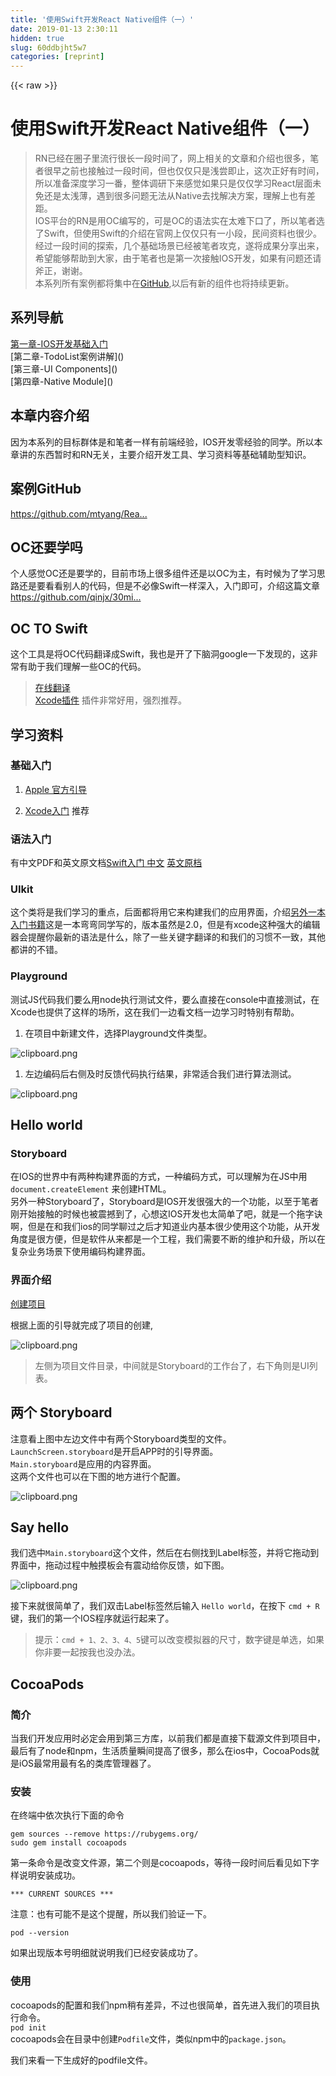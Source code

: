 ```yaml
---
title: '使用Swift开发React Native组件（一）' 
date: 2019-01-13 2:30:11
hidden: true
slug: 60ddbjht5w7
categories: [reprint]
---
```


{{< raw >}}

                    
<h1 id="articleHeader0">使用Swift开发React Native组件（一）</h1>
<blockquote><p>RN已经在圈子里流行很长一段时间了，网上相关的文章和介绍也很多，笔者很早之前也接触过一段时间，但也仅仅只是浅尝即止，这次正好有时间，所以准备深度学习一番，整体调研下来感觉如果只是仅仅学习React层面未免还是太浅薄，遇到很多问题无法从Native去找解决方案，理解上也有差距。<br>IOS平台的RN是用OC编写的，可是OC的语法实在太难下口了，所以笔者选了Swift，但使用Swift的介绍在官网上仅仅只有一小段，民间资料也很少。<br>经过一段时间的探索，几个基础场景已经被笔者攻克，遂将成果分享出来，希望能够帮助到大家，由于笔者也是第一次接触IOS开发，如果有问题还请斧正，谢谢。<br>本系列所有案例都将集中在<a href="https://github.com/mtyang/React-native-Swift" rel="nofollow noreferrer" target="_blank">GitHub</a>,以后有新的组件也将持续更新。</p></blockquote>
<h2 id="articleHeader1">系列导航</h2>
<p><a href="https://segmentfault.com/a/1190000009579393">第一章-IOS开发基础入门</a><br>[第二章-TodoList案例讲解]()<br>[第三章-UI Components]()<br>[第四章-Native Module]()</p>
<h2 id="articleHeader2">本章内容介绍</h2>
<p>因为本系列的目标群体是和笔者一样有前端经验，IOS开发零经验的同学。所以本章讲的东西暂时和RN无关，主要介绍开发工具、学习资料等基础辅助型知识。</p>
<h2 id="articleHeader3">案例GitHub</h2>
<p><a href="https://github.com/mtyang/React-native-Swift/tree/master/osSwift/" rel="nofollow noreferrer" target="_blank">https://github.com/mtyang/Rea...</a></p>
<h2 id="articleHeader4">OC还要学吗</h2>
<p>个人感觉OC还是要学的，目前市场上很多组件还是以OC为主，有时候为了学习思路还是要看看别人的代码，但是不必像Swift一样深入，入门即可，介绍这篇文章 <a href="https://github.com/qinjx/30min_guides/blob/master/ios.md/" rel="nofollow noreferrer" target="_blank">https://github.com/qinjx/30mi...</a></p>
<h2 id="articleHeader5">OC TO Swift</h2>
<p>这个工具是将OC代码翻译成Swift，我也是开了下脑洞google一下发现的，这非常有助于我们理解一些OC的代码。</p>
<blockquote><p><a href="https://objectivec2swift.com/#/home/converter/" rel="nofollow noreferrer" target="_blank">在线翻译</a><br><a href="https://objectivec2swift.com/#/home/xcode-extension/" rel="nofollow noreferrer" target="_blank">Xcode插件</a> 插件非常好用，强烈推荐。</p></blockquote>
<h2 id="articleHeader6">学习资料</h2>
<h3 id="articleHeader7">基础入门</h3>
<ol>
<li><p><a href="https://developer.apple.com/library/content/referencelibrary/GettingStarted/DevelopiOSAppsSwift/" rel="nofollow noreferrer" target="_blank">Apple 官方引导</a></p></li>
<li><p><a href="https://itisjoe.gitbooks.io/swiftgo/content/more/xcode_intro.html" rel="nofollow noreferrer" target="_blank">Xcode入门</a> 推荐</p></li>
</ol>
<h3 id="articleHeader8">语法入门</h3>
<p>有中文PDF和英文原文档<a href="http://www.swifthumb.com/forum.php?mod=viewthread&amp;tid=21469&amp;page=1&amp;extra=#pid69380" rel="nofollow noreferrer" target="_blank">Swift入门 中文</a> <a href="https://swift.org/about/" rel="nofollow noreferrer" target="_blank">英文原档</a></p>
<h3 id="articleHeader9">UIkit</h3>
<p>这个类将是我们学习的重点，后面都将用它来构建我们的应用界面，介绍<a href="https://itisjoe.gitbooks.io/swiftgo/content" rel="nofollow noreferrer" target="_blank">另外一本入门书籍</a>这是一本弯弯同学写的，版本虽然是2.0，但是有xcode这种强大的编辑器会提醒你最新的语法是什么，除了一些关键字翻译的和我们的习惯不一致，其他都讲的不错。</p>
<h3 id="articleHeader10">Playground</h3>
<p>测试JS代码我们要么用node执行测试文件，要么直接在console中直接测试，在Xcode也提供了这样的场所，这在我们一边看文档一边学习时特别有帮助。</p>
<ol><li><p>在项目中新建文件，选择Playground文件类型。</p></li></ol>
<p><span class="img-wrap"><img data-src="/img/bVOl9G?w=731&amp;h=523" src="https://static.alili.tech/img/bVOl9G?w=731&amp;h=523" alt="clipboard.png" title="clipboard.png" style="cursor: pointer; display: inline;"></span></p>
<ol><li><p>左边编码后右侧及时反馈代码执行结果，非常适合我们进行算法测试。</p></li></ol>
<p><span class="img-wrap"><img data-src="/img/bVOl9O?w=736&amp;h=188" src="https://static.alili.tech/img/bVOl9O?w=736&amp;h=188" alt="clipboard.png" title="clipboard.png" style="cursor: pointer; display: inline;"></span></p>
<h2 id="articleHeader11">Hello world</h2>
<h3 id="articleHeader12">Storyboard</h3>
<p>在IOS的世界中有两种构建界面的方式，一种编码方式，可以理解为在JS中用 <code>document.createElement</code> 来创建HTML。<br>另外一种Storyboard了，Storyboard是IOS开发很强大的一个功能，以至于笔者刚开始接触的时候也被震撼到了，心想这IOS开发也太简单了吧，就是一个拖字诀啊，但是在和我们ios的同学聊过之后才知道业内基本很少使用这个功能，从开发角度是很方便，但是软件从来都是一个工程，我们需要不断的维护和升级，所以在复杂业务场景下使用编码构建界面。</p>
<h3 id="articleHeader13">界面介绍</h3>
<p><a href="https://itisjoe.gitbooks.io/swiftgo/content/more/open_project.html" rel="nofollow noreferrer" target="_blank">创建项目</a></p>
<p>根据上面的引导就完成了项目的创建,</p>
<p><span class="img-wrap"><img data-src="/img/bVOmae?w=1397&amp;h=865" src="https://static.alili.tech/img/bVOmae?w=1397&amp;h=865" alt="clipboard.png" title="clipboard.png" style="cursor: pointer;"></span></p>
<blockquote><p>左侧为项目文件目录，中间就是Storyboard的工作台了，右下角则是UI列表。</p></blockquote>
<h2 id="articleHeader14">两个 Storyboard</h2>
<p>注意看上图中左边文件中有两个Storyboard类型的文件。<br><code>LaunchScreen.storyboard</code>是开启APP时的引导界面。<br><code>Main.storyboard</code>是应用的内容界面。<br>这两个文件也可以在下图的地方进行个配置。</p>
<p><span class="img-wrap"><img data-src="/img/bVOmar?w=1131&amp;h=677" src="https://static.alili.tech/img/bVOmar?w=1131&amp;h=677" alt="clipboard.png" title="clipboard.png" style="cursor: pointer;"></span></p>
<h2 id="articleHeader15">Say hello</h2>
<p>我们选中<code>Main.storyboard</code>这个文件，然后在右侧找到Label标签，并将它拖动到界面中，拖动过程中触摸板会有震动给你反馈，如下图。</p>
<p><span class="img-wrap"><img data-src="/img/bVOmaw?w=1394&amp;h=895" src="https://static.alili.tech/img/bVOmaw?w=1394&amp;h=895" alt="clipboard.png" title="clipboard.png" style="cursor: pointer; display: inline;"></span></p>
<p>接下来就很简单了，我们双击Label标签然后输入 <code>Hello world</code>，在按下 <code>cmd + R</code>键，我们的第一个IOS程序就运行起来了。</p>
<blockquote><p>提示：<code>cmd + 1、2、3、4、5</code>键可以改变模拟器的尺寸，数字键是单选，如果你非要一起按我也没办法。</p></blockquote>
<h2 id="articleHeader16">CocoaPods</h2>
<h3 id="articleHeader17">简介</h3>
<p>当我们开发应用时必定会用到第三方库，以前我们都是直接下载源文件到项目中，最后有了node和npm，生活质量瞬间提高了很多，那么在ios中，CocoaPods就是iOS最常用最有名的类库管理器了。</p>
<h3 id="articleHeader18">安装</h3>
<p>在终端中依次执行下面的命令</p>
<p><code>gem sources --remove https://rubygems.org/</code><br><code>sudo gem install cocoapods</code></p>
<p>第一条命令是改变文件源，第二个则是cocoapods，等待一段时间后看见如下字样说明安装成功。</p>
<p><code>*** CURRENT SOURCES ***</code></p>
<p>注意：也有可能不是这个提醒，所以我们验证一下。</p>
<p><code>pod --version</code></p>
<p>如果出现版本号明细就说明我们已经安装成功了。</p>
<h3 id="articleHeader19">使用</h3>
<p>cocoapods的配置和我们npm稍有差异，不过也很简单，首先进入我们的项目执行命令。<br><code>pod init</code><br>cocoapods会在目录中创建<code>Podfile</code>文件，类似npm中的<code>package.json</code>。</p>
<p>我们来看一下生成好的podfile文件。</p>
<div class="widget-codetool" style="display:none;">
      <div class="widget-codetool--inner">
      <span class="selectCode code-tool" data-toggle="tooltip" data-placement="top" title="" data-original-title="全选"></span>
      <span type="button" class="copyCode code-tool" data-toggle="tooltip" data-placement="top" data-clipboard-text="    # Uncomment this line to define a global platform for your project
    # platform :ios, '9.0'
    
    target 'iwtest' do
      # Uncomment this line if you're using Swift or would like to use dynamic frameworks
      # use_frameworks!
    
      # Pods for iwtest
    
      target 'iwtestTests' do
        inherit! :search_paths
        # Pods for testing
      end
    
      target 'iwtestUITests' do
        inherit! :search_paths
        # Pods for testing
      end
    end" title="" data-original-title="复制"></span>
      <span type="button" class="saveToNote code-tool" data-toggle="tooltip" data-placement="top" title="" data-original-title="放进笔记"></span>
      </div>
      </div><pre class="hljs elixir"><code class="shell">    <span class="hljs-comment"># Uncomment this line to define a global platform for your project</span>
    <span class="hljs-comment"># platform :ios, '9.0'</span>
    
    target <span class="hljs-string">'iwtest'</span> <span class="hljs-keyword">do</span>
      <span class="hljs-comment"># Uncomment this line if you're using Swift or would like to use dynamic frameworks</span>
      <span class="hljs-comment"># use_frameworks!</span>
    
      <span class="hljs-comment"># Pods for iwtest</span>
    
      target <span class="hljs-string">'iwtestTests'</span> <span class="hljs-keyword">do</span>
        inherit! <span class="hljs-symbol">:search_paths</span>
        <span class="hljs-comment"># Pods for testing</span>
      <span class="hljs-keyword">end</span>
    
      target <span class="hljs-string">'iwtestUITests'</span> <span class="hljs-keyword">do</span>
        inherit! <span class="hljs-symbol">:search_paths</span>
        <span class="hljs-comment"># Pods for testing</span>
      <span class="hljs-keyword">end</span>
    <span class="hljs-keyword">end</span></code></pre>
<p>现在我们要安装一个第三方的类库 <code>SnapKit</code>，这是它的github主页<code>https://github.com/SnapKit/SnapKit</code>，这个类库是用来做布局的，在这里要表扬一下CSS，绝对是世界上最好的布局语言，没有之一，等我们后面学了IOS的布局方式后你就会深深理解我这句话的意思了。</p>
<p>编辑<code>podfile</code>然后加入我们的需要的类库。</p>
<p><code>vim Podfile</code></p>
<div class="widget-codetool" style="display:none;">
      <div class="widget-codetool--inner">
      <span class="selectCode code-tool" data-toggle="tooltip" data-placement="top" title="" data-original-title="全选"></span>
      <span type="button" class="copyCode code-tool" data-toggle="tooltip" data-placement="top" data-clipboard-text="    # 定式部分
    source 'https://github.com/CocoaPods/Specs.git'
    platform :ios, '10.0'
    use_frameworks!
    
    target 'testTodo' do
    
      # 需要引入的类库写到这里

      pod 'SnapKit', '~> 3.2.0'
    
      # Pods for testTodo
      target 'testTodoTests' do
        inherit! :search_paths
        # Pods for testing
      end
    
      target 'testTodoUITests' do
        inherit! :search_paths
        # Pods for testing
      end
    
    end" title="" data-original-title="复制"></span>
      <span type="button" class="saveToNote code-tool" data-toggle="tooltip" data-placement="top" title="" data-original-title="放进笔记"></span>
      </div>
      </div><pre class="hljs elixir"><code class="shell">    <span class="hljs-comment"># 定式部分</span>
    source <span class="hljs-string">'https://github.com/CocoaPods/Specs.git'</span>
    platform <span class="hljs-symbol">:ios</span>, <span class="hljs-string">'10.0'</span>
    use_frameworks!
    
    target <span class="hljs-string">'testTodo'</span> <span class="hljs-keyword">do</span>
    
      <span class="hljs-comment"># 需要引入的类库写到这里</span>

      pod <span class="hljs-string">'SnapKit'</span>, <span class="hljs-string">'~&gt; 3.2.0'</span>
    
      <span class="hljs-comment"># Pods for testTodo</span>
      target <span class="hljs-string">'testTodoTests'</span> <span class="hljs-keyword">do</span>
        inherit! <span class="hljs-symbol">:search_paths</span>
        <span class="hljs-comment"># Pods for testing</span>
      <span class="hljs-keyword">end</span>
    
      target <span class="hljs-string">'testTodoUITests'</span> <span class="hljs-keyword">do</span>
        inherit! <span class="hljs-symbol">:search_paths</span>
        <span class="hljs-comment"># Pods for testing</span>
      <span class="hljs-keyword">end</span>
    
    <span class="hljs-keyword">end</span></code></pre>
<p>退出编辑模式后执行命令进行安装<br><code>pod install</code></p>
<p>OK，如果不出问题我们就发现类库已经被安装了，这个时候还有一个小细节，我们如果使用了cocoapods来管理类库，它会帮我们在项目中创建一个 <code>testTodo.xcworkspace</code>启动文件，以后我们打开应用就要通过这个文件来打开了。</p>
<h2 id="articleHeader20">OC Swift 混编</h2>
<p>这一节就到了我们要讲的最重要的一节，众所周知RN是用OC编写的，那如何才能是用Swift来编写RN的组件呢，答案就是IOS原生就支持OC和Swift混编应用。</p>
<p>无论是在Swift的项目中新建OC文件还是在OC的项目中新建Swift文件，Xcode都会有下面的一个提示。</p>
<p><span class="img-wrap"><img data-src="/img/bVOmaF?w=733&amp;h=204" src="https://static.alili.tech/img/bVOmaF?w=733&amp;h=204" alt="clipboard.png" title="clipboard.png" style="cursor: pointer;"></span></p>
<p>询问是否创建一个bridge文件，这个文件就是混编的关键，选择 Create之后会发现工程中多出了一个 <code>project-iwtest-Bridging-Header.h</code>的文件，project是你的工程名。</p>
<p><span class="img-wrap"><img data-src="/img/bVOmaG?w=280&amp;h=78" src="https://static.alili.tech/img/bVOmaG?w=280&amp;h=78" alt="clipboard.png" title="clipboard.png" style="cursor: pointer;"></span></p>
<p>如上图，我在OC的项目中创建了一个<code>test.swift</code>文件，并创建了一个bridge文件，这个文件什么意思呢，我们来看下<a href="https://developer.apple.com/library/content/documentation/Swift/Conceptual/BuildingCocoaApps/MixandMatch.html" rel="nofollow noreferrer" target="_blank">文档介绍</a>。</p>
<p><span class="img-wrap"><img data-src="/img/bVOmaH?w=1432&amp;h=1018" src="https://static.alili.tech/img/bVOmaH?w=1432&amp;h=1018" alt="clipboard.png" title="clipboard.png" style="cursor: pointer;"></span></p>
<p>大概意思就是告诉我们，这个文件主要的功能是将OC的文件接口放在一起然后供Swift文件调用，红圈标注出来的意思是如果你想自己手动创建一个bridge文件也是可以的，但是需要做相应的配置。</p>
<h3 id="articleHeader21">在OC中调用Swift</h3>
<p>首先我们定义一个Swift类，定义一个sayHello函数，如果它被调用的话，控制台会打印出<code>Hello, Swift</code>日志。</p>
<div class="widget-codetool" style="display:none;">
      <div class="widget-codetool--inner">
      <span class="selectCode code-tool" data-toggle="tooltip" data-placement="top" title="" data-original-title="全选"></span>
      <span type="button" class="copyCode code-tool" data-toggle="tooltip" data-placement="top" data-clipboard-text="    import Foundation

    @objc(MySwift)
    class MySwift:NSObject {
        
        func sayHello(){
            print(&quot;Hello, Swift&quot;)
        }
    }
" title="" data-original-title="复制"></span>
      <span type="button" class="saveToNote code-tool" data-toggle="tooltip" data-placement="top" title="" data-original-title="放进笔记"></span>
      </div>
      </div><pre class="swift hljs"><code class="Swift">    <span class="hljs-keyword">import</span> Foundation

    <span class="hljs-meta">@objc</span>(<span class="hljs-type">MySwift</span>)
    <span class="hljs-class"><span class="hljs-keyword">class</span> <span class="hljs-title">MySwift</span>:<span class="hljs-title">NSObject</span> </span>{
        
        <span class="hljs-function"><span class="hljs-keyword">func</span> <span class="hljs-title">sayHello</span><span class="hljs-params">()</span></span>{
            <span class="hljs-built_in">print</span>(<span class="hljs-string">"Hello, Swift"</span>)
        }
    }
</code></pre>
<p>然后我们编辑<code>ViewController.m</code> 文件</p>
<div class="widget-codetool" style="display:none;">
      <div class="widget-codetool--inner">
      <span class="selectCode code-tool" data-toggle="tooltip" data-placement="top" title="" data-original-title="全选"></span>
      <span type="button" class="copyCode code-tool" data-toggle="tooltip" data-placement="top" data-clipboard-text="    #import &quot;ViewController.h&quot;
    #import &quot;iwtest-Swift.h&quot;
    
    @interface ViewController ()
    
    @end
    
    @implementation ViewController
    
    - (void)viewDidLoad {
        [super viewDidLoad];
        
        MySwift *mySwift = [[MySwift alloc] init];  
        [swiftObject log];
        // Do any additional setup after loading the view, typically from a nib.
    }
    
    
    - (void)didReceiveMemoryWarning {
        [super didReceiveMemoryWarning];
        // Dispose of any resources that can be recreated.
    }
    @end" title="" data-original-title="复制"></span>
      <span type="button" class="saveToNote code-tool" data-toggle="tooltip" data-placement="top" title="" data-original-title="放进笔记"></span>
      </div>
      </div><pre class="hljs objectivec"><code class="C">    <span class="hljs-meta">#import <span class="hljs-meta-string">"ViewController.h"</span></span>
    <span class="hljs-meta">#import <span class="hljs-meta-string">"iwtest-Swift.h"</span></span>
    
    <span class="hljs-class"><span class="hljs-keyword">@interface</span> <span class="hljs-title">ViewController</span> ()</span>
    
    <span class="hljs-keyword">@end</span>
    
    <span class="hljs-class"><span class="hljs-keyword">@implementation</span> <span class="hljs-title">ViewController</span></span>
    
    - (<span class="hljs-keyword">void</span>)viewDidLoad {
        [<span class="hljs-keyword">super</span> viewDidLoad];
        
        MySwift *mySwift = [[MySwift alloc] init];  
        [swiftObject log];
        <span class="hljs-comment">// Do any additional setup after loading the view, typically from a nib.</span>
    }
    
    
    - (<span class="hljs-keyword">void</span>)didReceiveMemoryWarning {
        [<span class="hljs-keyword">super</span> didReceiveMemoryWarning];
        <span class="hljs-comment">// Dispose of any resources that can be recreated.</span>
    }
    <span class="hljs-keyword">@end</span></code></pre>
<p>先执行<code>cmd + b</code>，发现没有报错，然后<code>cmd + r</code>，一段时间后控制台准确无误打印出<code>Hello, Swift</code>日志。</p>
<p><span class="img-wrap"><img data-src="/img/bVOmaK?w=353&amp;h=177" src="https://static.alili.tech/img/bVOmaK?w=353&amp;h=177" alt="clipboard.png" title="clipboard.png" style="cursor: pointer;"></span></p>
<p>现在我们来解释一下这其中的关键，总共有两处。</p>
<ol>
<li><p>Swift中的 <code>@objc(MySwift)</code> 这个关键字是Xode定义的，它在编译的时候将Swift文件也转换成OC文件，所以它最后才能以OC的代码格式执行。</p></li>
<li><p>OC文件中的<code> #import "iwtest-Swift.h"</code>这个头文件也是Xcode自动创建的，它里面引用了所有你的工程中Swift文件，所以OC文件才能找到并引用。</p></li>
</ol>
<h3 id="articleHeader22">在Swift中调用OC</h3>
<p>我们定义一个OC类，首先创建头文件 <code>Myoc.h</code></p>
<div class="widget-codetool" style="display:none;">
      <div class="widget-codetool--inner">
      <span class="selectCode code-tool" data-toggle="tooltip" data-placement="top" title="" data-original-title="全选"></span>
      <span type="button" class="copyCode code-tool" data-toggle="tooltip" data-placement="top" data-clipboard-text="    #import <foundation/Foundation.h>

    @interface Myoc : NSObject {}
    
    + (void) sayHello;
    
    @end" title="" data-original-title="复制"></span>
      <span type="button" class="saveToNote code-tool" data-toggle="tooltip" data-placement="top" title="" data-original-title="放进笔记"></span>
      </div>
      </div><pre class="hljs objectivec"><code class="C">    <span class="hljs-meta">#import <span class="hljs-meta-string">&lt;foundation/Foundation.h&gt;</span></span>

    <span class="hljs-class"><span class="hljs-keyword">@interface</span> <span class="hljs-title">Myoc</span> : <span class="hljs-title">NSObject</span> </span>{}
    
    + (<span class="hljs-keyword">void</span>) sayHello;
    
    <span class="hljs-keyword">@end</span></code></pre>
<p>再创建实现文件 <code>Myoc.m</code></p>
<div class="widget-codetool" style="display:none;">
      <div class="widget-codetool--inner">
      <span class="selectCode code-tool" data-toggle="tooltip" data-placement="top" title="" data-original-title="全选"></span>
      <span type="button" class="copyCode code-tool" data-toggle="tooltip" data-placement="top" data-clipboard-text="    #import <Foundation/Foundation.h>
    #import &quot;Myoc.h&quot;
    
    @implementation Myoc
    
    +(void) sayHello {
        NSLog(@&quot;Hello, OC&quot;);
    }
    @end" title="" data-original-title="复制"></span>
      <span type="button" class="saveToNote code-tool" data-toggle="tooltip" data-placement="top" title="" data-original-title="放进笔记"></span>
      </div>
      </div><pre class="hljs objectivec"><code class="C">    <span class="hljs-meta">#import <span class="hljs-meta-string">&lt;Foundation/Foundation.h&gt;</span></span>
    <span class="hljs-meta">#import <span class="hljs-meta-string">"Myoc.h"</span></span>
    
    <span class="hljs-class"><span class="hljs-keyword">@implementation</span> <span class="hljs-title">Myoc</span></span>
    
    +(<span class="hljs-keyword">void</span>) sayHello {
        <span class="hljs-built_in">NSLog</span>(<span class="hljs-string">@"Hello, OC"</span>);
    }
    <span class="hljs-keyword">@end</span></code></pre>
<p>同样的，我们创建了一个<code>sayHello</code>函数，当这个函数执行的时候会打印一段日志 <code>Hello, OC</code><br>然后我们在刚才的Swift文件中调用这个函数。</p>
<div class="widget-codetool" style="display:none;">
      <div class="widget-codetool--inner">
      <span class="selectCode code-tool" data-toggle="tooltip" data-placement="top" title="" data-original-title="全选"></span>
      <span type="button" class="copyCode code-tool" data-toggle="tooltip" data-placement="top" data-clipboard-text="    func sayHello(){
        print(&quot;Hello, Swift&quot;)
        
        Myoc.sayHello()
    }" title="" data-original-title="复制"></span>
      <span type="button" class="saveToNote code-tool" data-toggle="tooltip" data-placement="top" title="" data-original-title="放进笔记"></span>
      </div>
      </div><pre class="swift hljs"><code class="Swift">    <span class="hljs-function"><span class="hljs-keyword">func</span> <span class="hljs-title">sayHello</span><span class="hljs-params">()</span></span>{
        <span class="hljs-built_in">print</span>(<span class="hljs-string">"Hello, Swift"</span>)
        
        <span class="hljs-type">Myoc</span>.sayHello()
    }</code></pre>
<p>如果一切正常的话控制台会先后打印 <code>Hello, Swift</code>和<code>Hello, OC</code>，我们编译一下，结果报错了，根本找不到<code>Myoc</code>这个类。 这个时候我们最开始创建的那个bridge文件就派上用场了。</p>
<div class="widget-codetool" style="display:none;">
      <div class="widget-codetool--inner">
      <span class="selectCode code-tool" data-toggle="tooltip" data-placement="top" title="" data-original-title="全选"></span>
      <span type="button" class="copyCode code-tool" data-toggle="tooltip" data-placement="top" data-clipboard-text="    #import &quot;Myoc.h&quot;" title="" data-original-title="复制"></span>
      <span type="button" class="saveToNote code-tool" data-toggle="tooltip" data-placement="top" title="" data-original-title="放进笔记"></span>
      </div>
      </div><pre class="hljs clean"><code class="C" style="word-break: break-word; white-space: initial;">    #<span class="hljs-keyword">import</span> <span class="hljs-string">"Myoc.h"</span></code></pre>
<p>我们将头文件引入后再次编译发现没有报错，运行之后结果和预期相符。</p>
<p><span class="img-wrap"><img data-src="/img/bVOmaM?w=448&amp;h=149" src="https://static.alili.tech/img/bVOmaM?w=448&amp;h=149" alt="clipboard.png" title="clipboard.png" style="cursor: pointer;"></span></p>
<h2 id="articleHeader23">结束语</h2>
<p>OC的一些语法确实很纠结，我后面后抽空把我理解到的，也是避不开的总结一下再编辑到这章里，希望对大家有用。</p>

                
{{< /raw >}}

# 版权声明
本文资源来源互联网，仅供学习研究使用，版权归该资源的合法拥有者所有，

本文仅用于学习、研究和交流目的。转载请注明出处、完整链接以及原作者。

原作者若认为本站侵犯了您的版权，请联系我们，我们会立即删除！

## 原文标题
使用Swift开发React Native组件（一）

## 原文链接
[https://segmentfault.com/a/1190000009579393](https://segmentfault.com/a/1190000009579393)

